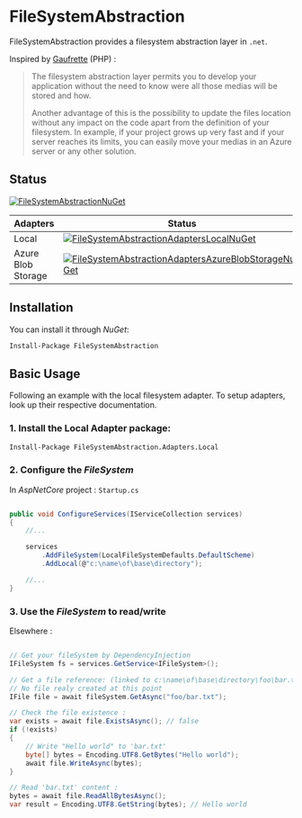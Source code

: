 # FileSystemAbstraction

FileSystemAbstraction provides a filesystem abstraction layer in `.net`.

Inspired by [Gaufrette](https://knplabs.github.io/Gaufrette/) (PHP) :
>The filesystem abstraction layer permits you to develop your application without the need to know were all those medias will be stored and how.
>
>Another advantage of this is the possibility to update the files location without any impact on the code apart from the definition of your filesystem. In example, if your project grows up very fast and if your server reaches its limits, you can easily move your medias in an Azure server or any other solution.

## Status

[![FileSystemAbstractionNuGet](https://img.shields.io/nuget/v/FileSystemAbstraction.svg?style=flat-square&label=FileSystemAbstraction)](https://www.nuget.org/packages/FileSystemAbstraction/)

| Adapters           | Status                                                               |
|--------------------|----------------------------------------------------------------------|
| Local              | [![FileSystemAbstractionAdaptersLocalNuGet](https://img.shields.io/nuget/v/FileSystemAbstraction.Adapters.Local.svg?style=flat-square&label=FileSystemAbstraction.Adapters.Local)](https://www.nuget.org/packages/FileSystemAbstraction.Adapters.Local/) |
| Azure Blob Storage | [![FileSystemAbstractionAdaptersAzureBlobStorageNuGet](https://img.shields.io/nuget/v/FileSystemAbstraction.Adapters.AzureBlobStorage.svg?style=flat-square&label=FileSystemAbstraction.Adapters.AzureBlobStorage)](https://www.nuget.org/packages/FileSystemAbstraction.Adapters.AzureBlobStorage/) |

## Installation

You can install it through _NuGet_:
```ps
Install-Package FileSystemAbstraction
```

## Basic Usage
Following an example with the local filesystem adapter. To setup adapters, look up their respective documentation.

### 1. Install the Local Adapter package:

```ps
Install-Package FileSystemAbstraction.Adapters.Local
```

### 2. Configure the _FileSystem_

In _AspNetCore_ project : `Startup.cs` 
```csharp

public void ConfigureServices(IServiceCollection services)
{
    //...

    services
        .AddFileSystem(LocalFileSystemDefaults.DefaultScheme)
        .AddLocal(@"c:\name\of\base\directory");

    //...
}
```
### 3. Use the _FileSystem_ to read/write

Elsewhere :

```csharp

// Get your fileSystem by DependencyInjection
IFileSystem fs = services.GetService<IFileSystem>(); 

// Get a file reference: (linked to c:\name\of\base\directory\foo\bar.txt)
// No file realy created at this point
IFile file = await fileSystem.GetAsync("foo/bar.txt");

// Check the file existence :
var exists = await file.ExistsAsync(); // false
if (!exists) 
{
    // Write "Hello world" to 'bar.txt'
    byte[] bytes = Encoding.UTF8.GetBytes("Hello world");
    await file.WriteAsync(bytes);
}

// Read 'bar.txt' content :
bytes = await file.ReadAllBytesAsync();
var result = Encoding.UTF8.GetString(bytes); // Hello world
```
